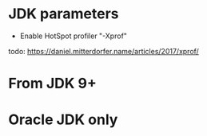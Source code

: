 # JDK parameters 

- Enable HotSpot profiler "-Xprof" 

todo: https://daniel.mitterdorfer.name/articles/2017/xprof/

# From JDK 9+

# Oracle JDK only 